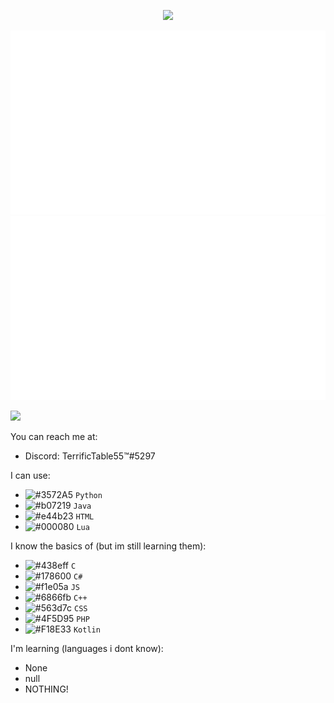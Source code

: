 <!--
<p align="center">
  <img src="https://github-profile-trophy.vercel.app/?username=TerrificTable&theme=nord&margin-w=15&margin-h=15&column=7" />
</p>
-->

<!-- Comit History -->
<p align="center">
  <img src="https://activity-graph.herokuapp.com/graph?username=TerrificTable&bg_color=0D1117&color=5BCDEC&line=5BCDEC&point=FFFFFF&hide_border=true" />
</p>

<!-- Overview of github stats and Languages -- Github Stats-->
<p align="center">
  <img src="https://github.com/TerrificTable/github-stats/blob/master/generated/overview.svg" />
  <img src="https://github.com/TerrificTable/github-stats/blob/master/generated/languages.svg" />
</p>

<!-- Github Stats 2 -->
<!--
<a href="https://github.com/TerrificTable">
  <img align="center" src="https://github-readme-stats.vercel.app/api?username=TerrificTable&show_icons=true&theme=tokyonight&line_height=27%22%20alt=%22FaxHack%27s%20github%20stats" />
</a>
<a href="https://github.com/TerrificTable">
  <img align="center" src="https://github-readme-streak-stats.herokuapp.com/?user=TerrificTable&theme=tokyonight" />
</a>
![](https://github.com/TerrificTable)
<a href="https://github.com/TerrificTable">
  <img align="center" src="https://github-readme-stats.vercel.app/api/top-langs/?username=TerrificTable&theme=tokyonight&hide_langs_below=1" />
</a> 
-->

<!-- ProfileViews -->
![](https://komarev.com/ghpvc/?username=TerrificTable&label=profile+views)

You can reach me at:
  - Discord: TerrificTable55™#5297

<!-- Programing Languages -->
I can use:
  - ![#3572A5](https://via.placeholder.com/15/3572A5/000000?text=+) `Python`
  - ![#b07219](https://via.placeholder.com/15/b07219/000000?text=+) `Java`
  - ![#e44b23](https://via.placeholder.com/15/e44b23/000000?text=+) `HTML`
  - ![#000080](https://via.placeholder.com/15/000080/000000?text=+) `Lua`
 
I know the basics of (but im still learning them):
  - ![#438eff](https://via.placeholder.com/15/438eff/000000?text=+) `C`
  - ![#178600](https://via.placeholder.com/15/178600/000000?text=+) `C#`
  - ![#f1e05a](https://via.placeholder.com/15/f1e05a/000000?text=+) `JS`
  - ![#6866fb](https://via.placeholder.com/15/6866fb/000000?text=+) `C++`
  - ![#563d7c](https://via.placeholder.com/15/563d7c/000000?text=+) `CSS`
  - ![#4F5D95](https://via.placeholder.com/15/4F5D95/000000?text=+) `PHP`
  - ![#F18E33](https://via.placeholder.com/15/F18E33/000000?text=+) `Kotlin`
   
I'm learning (languages i dont know):
  - None
  - null
  - NOTHING!
